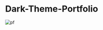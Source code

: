 # Dark-Theme-Portfolio

![pf](https://github.com/user-attachments/assets/bc75baf6-ec48-4d54-9ac4-d706b896e12d)
